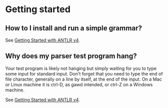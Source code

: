 # Getting started

## How to I install and run a simple grammar?

See [Getting Started with ANTLR v4](../getting-started.md).

## Why does my parser test program hang?

Your test program is likely not hanging but simply waiting for you to type some input for standard input. Don't forget that you need to type the end of file character, generally on a line by itself, at the end of the input. On a Mac or Linux machine it is ctrl-D, as gawd intended, or ctrl-Z on a Windows machine.

See [Getting Started with ANTLR v4](../getting-started.md).
